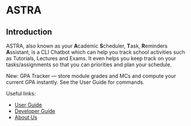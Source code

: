# ASTRA

## Introduction

ASTRA, also known as your **A**cademic **S**cheduler, **T**ask,
**R**eminders **A**ssistant, is a CLI Chatbot which can help you track school activities such as Tutorials,
Lectures and Exams. It even helps you keep track on your tasks/assignments so that you can priorities and
plan your schedule.

New: GPA Tracker — store module grades and MCs and compute your current GPA instantly. See the User Guide for commands.

Useful links:
* [User Guide](UserGuide.md)
* [Developer Guide](DeveloperGuide.md)
* [About Us](AboutUs.md)
